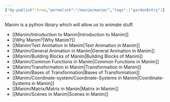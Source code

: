```yaml
---
{"dg-publish":true,"permalink":"/manim/manim/","tags":["gardenEntry"]}
---
```



Manim is a python library which will allow us to animate stuff.

- [[Manim/Introduction to Manim\|Introduction to Manim]]
- [[Why Manim?\|Why Manim?]]
- [[Manim/Text Animation in Manim\|Text Animation in Manim]]
- [[Manim/General Animation in Manim\|General Animation in Manim]]
- [[Manim/Building Blocks of Manim\|Building Blocks of Manim]]
- [[Manim/Common Functions in Manim\|Common Functions in Manim]]
- [[Manim/Transformation in Manim\|Transformation in Manim]]
- [[Manim/Bases of Transformation\|Bases of Transformation]]
- [[Manim/Coordinate-system/Coordinate-Systems in Manim\|Coordinate-Systems in Manim]]
- [[Manim/Matrix/Matrix in Manim\|Matrix in Manim]]
- [[Manim/Scenes in Manim\|Scenes in Manim]]